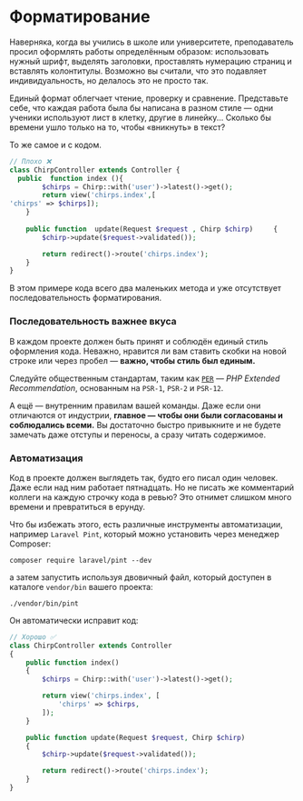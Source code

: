 # Форматирование

Наверняка, когда вы учились в школе или университете, преподаватель просил оформлять работы определённым образом:
использовать нужный шрифт, выделять заголовки, проставлять нумерацию страниц и вставлять колонтитулы. 
Возможно вы считали, что это подавляет индивидуальность, но делалось это не просто так.

Единый формат облегчает чтение, проверку и сравнение.
Представьте себе, что каждая работа была бы написана в разном стиле — одни ученики используют лист в клетку, другие в линейку...
Сколько бы времени ушло только на то, чтобы «вникнуть» в текст?

То же самое и с кодом.

```php
// Плохо ❌
class ChirpController extends Controller {
  public  function index (){
        $chirps = Chirp::with('user')->latest()->get();
        return view('chirps.index',[
'chirps' => $chirps]);
    }
    
    public function  update(Request $request , Chirp $chirp)     {
        $chirp->update($request->validated());

        return redirect()->route('chirps.index');
    }
}
```

В этом примере кода всего два маленьких метода и уже отсутствует последовательность форматирования.


### Последовательность важнее вкуса

В каждом проекте должен быть принят и соблюдён единый стиль оформления кода.
Неважно, нравится ли вам ставить скобки на новой строке или через пробел — **важно, чтобы стиль был единым.**

Следуйте общественным стандартам, таким как
[`PER`](https://www.php-fig.org/per/coding-style/) — *PHP Extended Recommendation*,
основанным на `PSR-1`, `PSR-2` и `PSR-12`.

А ещё — внутренним правилам вашей команды.
Даже если они отличаются от индустрии, **главное — чтобы они были согласованы и соблюдались всеми.**
Вы достаточно быстро привыкните и не будете замечать даже отступы и переносы, а сразу читать содержимое.


### Автоматизация

Код в проекте должен выглядеть так, будто его писал один человек.
Даже если над ним работает пятнадцать. Но не писать же комментарий коллеги на каждую строчку кода в ревью? 
Это отнимет слишком много времени и превратиться в ерунду.

Что бы избежать этого, есть различные инструменты автоматизации, например `Laravel Pint`, который можно установить через менеджер Composer:

```shell
composer require laravel/pint --dev
```

а затем запустить используя двовичный файл, который доступен в каталоге `vendor/bin` вашего проекта:

```shell
./vendor/bin/pint
```

Он автоматически исправит код:

```php
// Хорошо ✅
class ChirpController extends Controller
{
    public function index()
    {
        $chirps = Chirp::with('user')->latest()->get();

        return view('chirps.index', [
            'chirps' => $chirps,
        ]);
    }

    public function update(Request $request, Chirp $chirp)
    {
        $chirp->update($request->validated());

        return redirect()->route('chirps.index');
    }
}
```

